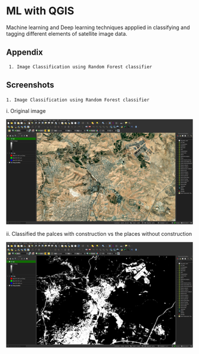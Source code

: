 
# ML with QGIS

Machine learning and Deep learning techniques appplied in classifying and tagging different elements of satellite image data.




## Appendix

     1. Image Classification using Random Forest classifier



## Screenshots
`1. Image Classification using Random Forest classifier`

i. Original image

![1. Image classification](./Screenshots/rf-o.png)

ii. Classified the palces with construction vs the places without construction

![1. Image classification](./Screenshots/rf-c.png)

